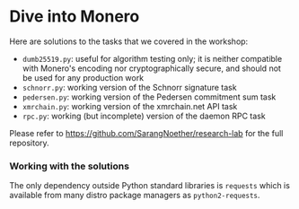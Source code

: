 Dive into Monero
====

Here are solutions to the tasks that we covered in the workshop:

- `dumb25519.py`: useful for algorithm testing only; it is neither compatible 
  with Monero's encoding nor cryptographically secure, and should not be used 
  for any production work
- `schnorr.py`: working version of the Schnorr signature task
- `pedersen.py`: working version of the Pedersen commitment sum task
- `xmrchain.py`: working version of the xmrchain.net API task
- `rpc.py`: working (but incomplete) version of the daemon RPC task

Please refer to https://github.com/SarangNoether/research-lab for the full repository.

### Working with the solutions

The only dependency outside Python standard libraries is `requests` which is 
available from many distro package managers as `python2-requests`.

